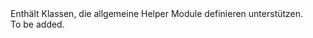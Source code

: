 <Namespace Name="Microsoft.WindowsAzure.Storage.Core">
  <Docs>
    <summary>Enthält Klassen, die allgemeine Helper Module definieren unterstützen.</summary> 
    <remarks>To be added.</remarks>
  </Docs>
</Namespace>
